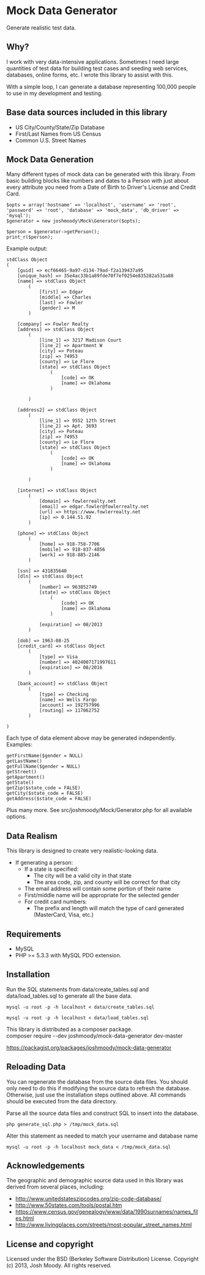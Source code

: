 # Mock Data Generator
Generate realistic test data.

## Why?
I work with very data-intensive applications. Sometimes I need large quantities of test data for building test cases and seeding web services, databases, online forms, etc.  I wrote this library to assist with this.

With a simple loop, I can generate a database representing 100,000 people to use in my development and testing.

## Base data sources included in this library
- US City/County/State/Zip Database
- First/Last Names from US Census
- Common U.S. Street Names

## Mock Data Generation
Many different types of mock data can be generated with this library.  From basic building blocks like numbers and dates to a Person with just about every attribute you need from a Date of Birth to Driver's License and Credit Card.

	$opts = array('hostname' => 'localhost', 'username' => 'root', 'password' => 'root', 'database' => 'mock_data', 'db_driver' => 'mysql');
	$generator = new joshmoody\Mock\Generator($opts);
	
	$person = $generator->getPerson();
	print_r($person);

Example output:

	stdClass Object	
	(
	    [guid] => ecf66465-9a97-d134-79ad-f2a139437a95
	    [unique_hash] => 35e4ac33b1a89fde70f7ef0254e835282a531a88
	    [name] => stdClass Object
	        (
	            [first] => Edgar
	            [middle] => Charles
	            [last] => Fowler
	            [gender] => M
	        )
	
	    [company] => Fowler Realty
	    [address] => stdClass Object
	        (
	            [line_1] => 3217 Madison Court
	            [line_2] => Apartment W
	            [city] => Poteau
	            [zip] => 74953
	            [county] => Le Flore
	            [state] => stdClass Object
	                (
	                    [code] => OK
	                    [name] => Oklahoma
	                )
	
	        )
	
	    [address2] => stdClass Object
	        (
	            [line_1] => 9552 12th Street
	            [line_2] => Apt. 3693
	            [city] => Poteau
	            [zip] => 74953
	            [county] => Le Flore
	            [state] => stdClass Object
	                (
	                    [code] => OK
	                    [name] => Oklahoma
	                )
	
	        )
	
	    [internet] => stdClass Object
	        (
	            [domain] => fowlerrealty.net
	            [email] => edgar.fowler@fowlerrealty.net
	            [url] => https://www.fowlerrealty.net
	            [ip] => 0.144.51.92
	        )
	
	    [phone] => stdClass Object
	        (
	            [home] => 918-758-7706
	            [mobile] => 918-837-4856
	            [work] => 918-885-2146
	        )
	
	    [ssn] => 431835640
	    [dln] => stdClass Object
	        (
	            [number] => 963852749
	            [state] => stdClass Object
	                (
	                    [code] => OK
	                    [name] => Oklahoma
	                )
	
	            [expiration] => 08/2013
	        )
	
	    [dob] => 1963-08-25
	    [credit_card] => stdClass Object
	        (
	            [type] => Visa
	            [number] => 4024007171997611
	            [expiration] => 08/2016
	        )
	
	    [bank_account] => stdClass Object
	        (
	            [type] => Checking
	            [name] => Wells Fargo
	            [account] => 192757996
	            [routing] => 117062752
	        )
	
	)

Each type of data element above may be generated independently.  Examples:

	getFirstName($gender = NULL)
	getLastName()
	getFullName($gender = NULL)
	getStreet()
	getApartment()
	getState()
	getZip($state_code = FALSE)
	getCity($state_code = FALSE)
	getAddress($state_code = FALSE)
	
Plus many more. See src/joshmoody/Mock/Generator.php for all available options.
	
## Data Realism
This library is designed to create very realistic-looking data.

- If generating a person:
	- If a state is specified:
		- The city will be a valid city in that state
		- The area code, zip, and county will be correct for that city
	- The email address will contain some portion of their name
	- First/middle name will be appropriate for the selected gender
	- For credit card numbers:
		- The prefix and length will match the type of card generated (MasterCard, Visa, etc.)

## Requirements
- MySQL
- PHP >= 5.3.3 with MySQL PDO extension.

## Installation
Run the SQL statements from data/create\_tables.sql and data/load\_tables.sql to generate all the base data.

	mysql -u root -p -h localhost < data/create_tables.sql
	
	mysql -u root -p -h localhost < data/load_tables.sql
	

This library is distributed as a composer package.	
	composer require --dev joshmoody/mock-data-generator dev-master

https://packagist.org/packages/joshmoody/mock-data-generator
 
## Reloading Data
You can regenerate the database from the source data files.
You should only need to do this if modifying the source data to refresh the database.  Otherwise, just use the installation steps outlined above.
All commands should be executed from the data directory.

Parse all the source data files and construct SQL to insert into the database.

	php generate_sql.php > /tmp/mock_data.sql

Alter this statement as needed to match your username and database name

	mysql -u root -p -h localhost mock_data < /tmp/mock_data.sql


## Acknowledgements

The geographic and demographic source data used in this library was derived from several places, including:

- http://www.unitedstateszipcodes.org/zip-code-database/
- http://www.50states.com/tools/postal.htm
- https://www.census.gov/genealogy/www/data/1990surnames/names_files.html
- http://www.livingplaces.com/streets/most-popular_street_names.html


## License and copyright
Licensed under the BSD (Berkeley Software Distribution) License.
Copyright (c) 2013, Josh Moody. All rights reserved.

